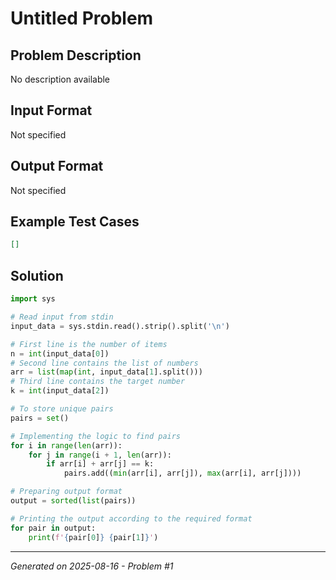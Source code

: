 # Untitled Problem

## Problem Description
No description available

## Input Format
Not specified

## Output Format
Not specified

## Example Test Cases
```json
[]
```

## Solution
```python
import sys

# Read input from stdin
input_data = sys.stdin.read().strip().split('\n')

# First line is the number of items
n = int(input_data[0])
# Second line contains the list of numbers
arr = list(map(int, input_data[1].split()))
# Third line contains the target number
k = int(input_data[2])

# To store unique pairs
pairs = set()

# Implementing the logic to find pairs
for i in range(len(arr)):
    for j in range(i + 1, len(arr)):
        if arr[i] + arr[j] == k:
            pairs.add((min(arr[i], arr[j]), max(arr[i], arr[j])))

# Preparing output format
output = sorted(list(pairs))

# Printing the output according to the required format
for pair in output:
    print(f'{pair[0]} {pair[1]}')
```

---
*Generated on 2025-08-16 - Problem #1*